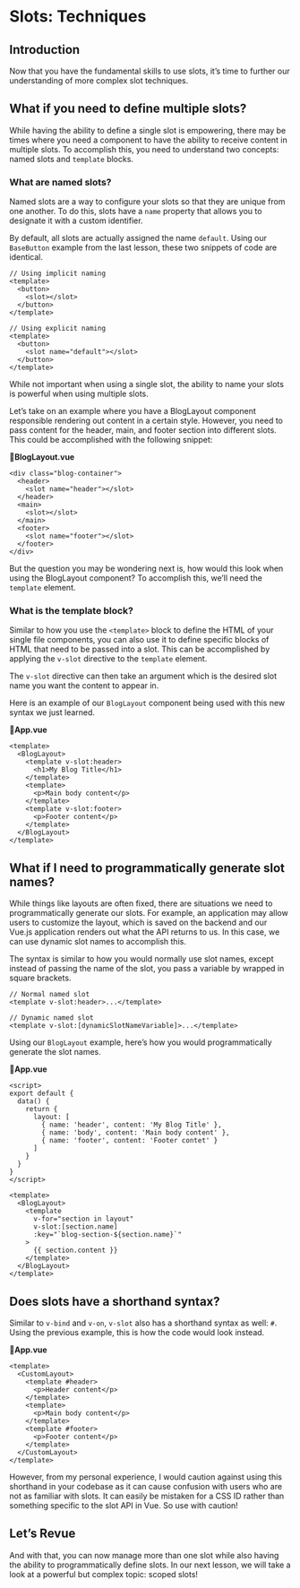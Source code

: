 Slots: Techniques
=================

Introduction
------------

Now that you have the fundamental skills to use slots, it’s time to further our understanding of more complex slot techniques.

What if you need to define multiple slots?
------------------------------------------

While having the ability to define a single slot is empowering, there may be times where you need a component to have the ability to receive content in multiple slots. To accomplish this, you need to understand two concepts: named slots and `template` blocks.

### What are named slots?

Named slots are a way to configure your slots so that they are unique from one another. To do this, slots have a `name` property that allows you to designate it with a custom identifier.

By default, all slots are actually assigned the name `default`. Using our `BaseButton` example from the last lesson, these two snippets of code are identical.

    // Using implicit naming
    <template>
      <button>
        <slot></slot>
      </button>
    </template>
    
    // Using explicit naming
    <template>
      <button>
        <slot name="default"></slot>
      </button>
    </template>
    

While not important when using a single slot, the ability to name your slots is powerful when using multiple slots.

Let’s take on an example where you have a BlogLayout component responsible rendering out content in a certain style. However, you need to pass content for the header, main, and footer section into different slots. This could be accomplished with the following snippet:

**📄BlogLayout.vue**

    <div class="blog-container">
      <header>
        <slot name="header"></slot>
      </header>
      <main>
        <slot></slot>
      </main>
      <footer>
        <slot name="footer"></slot>
      </footer>
    </div>
    

But the question you may be wondering next is, how would this look when using the BlogLayout component? To accomplish this, we’ll need the `template` element.

### What is the template block?

Similar to how you use the `<template>` block to define the HTML of your single file components, you can also use it to define specific blocks of HTML that need to be passed into a slot. This can be accomplished by applying the `v-slot` directive to the `template` element.

The `v-slot` directive can then take an argument which is the desired slot name you want the content to appear in.

Here is an example of our `BlogLayout` component being used with this new syntax we just learned.

📄**App.vue**

    <template>
      <BlogLayout>
        <template v-slot:header>
          <h1>My Blog Title</h1>
        </template>
        <template>
          <p>Main body content</p>
        </template>
        <template v-slot:footer>
          <p>Footer content</p>
        </template>
      </BlogLayout>
    </template>
    

What if I need to programmatically generate slot names?
-------------------------------------------------------

While things like layouts are often fixed, there are situations we need to programmatically generate our slots. For example, an application may allow users to customize the layout, which is saved on the backend and our Vue.js application renders out what the API returns to us. In this case, we can use dynamic slot names to accomplish this.

The syntax is similar to how you would normally use slot names, except instead of passing the name of the slot, you pass a variable by wrapped in square brackets.

    // Normal named slot
    <template v-slot:header>...</template>
    
    // Dynamic named slot
    <template v-slot:[dynamicSlotNameVariable]>...</template>
    

Using our `BlogLayout` example, here’s how you would programmatically generate the slot names.

📄**App.vue**

    <script>
    export default {
      data() {
        return {
          layout: [
            { name: 'header', content: 'My Blog Title' },
            { name: 'body', content: 'Main body content' },
            { name: 'footer', content: 'Footer contet' }
          ]
        }
      }
    }
    </script>
    
    <template>
      <BlogLayout>
        <template 
          v-for="section in layout" 
          v-slot:[section.name]
          :key="`blog-section-${section.name}`"
        >
          {{ section.content }}
        </template>
      </BlogLayout>
    </template>
    

Does slots have a shorthand syntax?
-----------------------------------

Similar to `v-bind` and `v-on`, `v-slot` also has a shorthand syntax as well: `#`. Using the previous example, this is how the code would look instead.

📄**App.vue**

    <template>
      <CustomLayout>
        <template #header>
          <p>Header content</p>
        </template>
        <template>
          <p>Main body content</p>
        </template>
        <template #footer>
          <p>Footer content</p>
        </template>
      </CustomLayout>
    </template>
    

However, from my personal experience, I would caution against using this shorthand in your codebase as it can cause confusion with users who are not as familiar with slots. It can easily be mistaken for a CSS ID rather than something specific to the slot API in Vue. So use with caution!

Let’s Revue
-----------

And with that, you can now manage more than one slot while also having the ability to programmatically define slots. In our next lesson, we will take a look at a powerful but complex topic: scoped slots!
